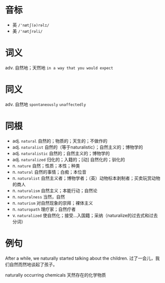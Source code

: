 # 音标

- 英 `/'nætʃ(ə)rəlɪ/`
- 美 `/'nætʃrəli/`

# 词义

adv. 自然地；天然地
`in a way that you would expect`

# 同义

adv. 自然地
`spontaneously` `unaffectedly`

# 同根

- adj. `natural` 自然的；物质的；天生的；不做作的
- adj. `naturalist` 自然的（等于naturalistic）；自然主义的；博物学的
- adj. `naturalistic` 自然的；自然主义的；博物学的
- adj. `naturalized` 归化的；入籍的；[动] 自然化的；驯化的
- n. `nature` 自然；性质；本性；种类
- n. `natural` 自然的事情；白痴；本位音
- n. `naturalist` 自然主义者；博物学者；（英）动物标本剥制者；买卖玩赏动物的商人
- n. `naturalism` 自然主义；本能行动；自然论
- n. `naturalness` 当然，自然
- n. `naturism` 对自然现象的崇拜；裸体主义
- n. `naturopath` 理疗家；自然疗者
- v. `naturalized` 使自然化；接受…入国籍；采纳（naturalize的过去式和过去分词）

# 例句

After a while, we naturally started talking about the children.
过了一会儿，我们自然而然地谈起了孩子。

naturally occurring chemicals
天然存在的化学物质


